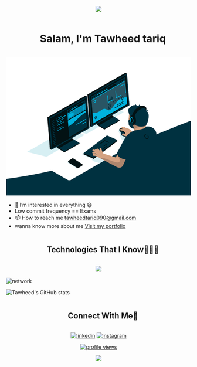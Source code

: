 <div align="center">
<img src="https://user-images.githubusercontent.com/74038190/212284115-f47cd8ff-2ffb-4b04-b5bf-4d1c14c0247f.gif">
</div>
<!--- 👋 Hi, I’m @Tawheed-tariq-->
<div align="center" id="user-content-toc">
  <ul align="center">
    <summary><h1 align="center" style="display: inline-block">Salam, I'm Tawheed tariq</h1></summary>
  </ul>
</div>

<div align='center'>
  <img src='https://github.com/ip681/ip681/blob/main/analyst.gif'/>
</div>

- 👀 I’m interested in everything :sweat_smile:
- Low commit frequency == Exams
- 📫 How to reach me tawheedtariq090@gmail.com
- wanna know more about me [Visit my portfolio](http://tavaheed.netlify.app)



<div align="center" id="user-content-toc">
  <ul align="center">
    <summary><h2 align="center" style="display: inline-block">Technologies That I Know👨🏻‍💻</h2></summary>
  </ul>
</div>


<!--tech stack icons-->
<p align="center">
  <a href="https://skillicons.dev">
    <img src="https://skillicons.dev/icons?i=c,cpp,css,html,js,tailwind,sass,py,react,redux,firebase,nodejs,expressjs,jquery,mongodb,redis,figma,git,github,linux,postman,latex,markdown,mysql,sqlite,docker,scikitlearn,tensorflow,netlify,vscode,bash&perline=10" />
  </a>
</p>

![network](http://github-profile-summary-cards.vercel.app/api/cards/profile-details?username=Tawheed-tariq&theme=default)



![Tawheed's GitHub stats](https://github-readme-stats.vercel.app/api?username=Tawheed-tariq&show_icons=true&theme=transparent&bg_color=000000)



<!-- Connect with me -->
<!--h2 without bottom border-->
<div align="center" id="user-content-toc">
  <ul align="center">
    <summary><h2 align="center" style="display: inline-block">Connect With Me🤝</h2></summary>
  </ul>
</div>
<!--icons and links-->
<p align="center">
<a href="https://www.linkedin.com/in/tawheed-tariq-868b02249/" target="blank"><img align="center" src="https://user-images.githubusercontent.com/88904952/234979284-68c11d7f-1acc-4f0c-ac78-044e1037d7b0.png" alt="linkedin" height="50" width="50" /></a>
<a href="https://www.instagram.com/tawheed_tariq_1/?utm_source=qr&igshid=YzU1NGVlODEzOA%3D%3D" target="blank"><img align="center" src="https://user-images.githubusercontent.com/88904952/234981169-2dd1e58f-4b7e-468c-8213-034ba62156c3.png" alt="instagram" height="50" width="50" /></a>
</p>


<div align="center">
  
[![profile views](https://visitcount.itsvg.in/api?id=Tawheed-tariq&label=Profile%20Views&color=8&icon=5&pretty=false)](https://visitcount.itsvg.in)  
</div>

<div align="center">
<img src="https://user-images.githubusercontent.com/74038190/212284115-f47cd8ff-2ffb-4b04-b5bf-4d1c14c0247f.gif">

</div>
<!---
Tawheed-tariq/Tawheed-tariq is a ✨ special ✨ repository because its `README.md` (this file) appears on your GitHub profile.
You can click the Preview link to take a look at your changes.
--->
